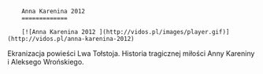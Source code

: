 
        Anna Karenina 2012 
        =============
        
        [![Anna Karenina 2012 ](http://vidos.pl/images/player.gif)](http://vidos.pl/anna-karenina-2012)
        
        
 Ekranizacja powieści Lwa Tołstoja. Historia tragicznej miłości Anny Kareniny i Aleksego Wrońskiego.
    